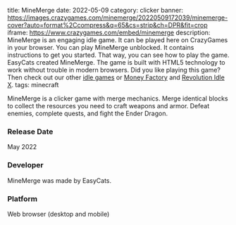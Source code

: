 title: MineMerge
date: 2022-05-09
category: clicker
banner: https://images.crazygames.com/minemerge/20220509172039/minemerge-cover?auto=format%2Ccompress&q=65&cs=strip&ch=DPR&fit=crop
iframe: https://www.crazygames.com/embed/minemerge
description: MineMerge is an engaging idle game. It can be played here on CrazyGames in your browser. You can play MineMerge unblocked. It contains instructions to get you started. That way, you can see how to play the game. EasyCats created MineMerge. The game is built with HTML5 technology to work without trouble in modern browsers. Did you like playing this game? Then check out our other <a href='https://www.crazygames.com/t/idle' target='_blank'>idle games</a> or <a href='https://www.crazygames.com/game/money-factory-aqs' target='_blank'>Money Factory</a> and <a href='https://www.crazygames.com/game/revolution-idle-x-demo' target='_blank'>Revolution Idle X</a>.
tags: minecraft

<p>MineMerge is a clicker game with merge mechanics. Merge identical blocks to collect the resources you need to craft weapons and armor. Defeat enemies, complete quests, and fight the Ender Dragon.



<h3>Release Date</h3>
<p>May 2022</p>

<h3>Developer</h3>
MineMerge was made by EasyCats.

<h3>Platform</h3>
<p>Web browser (desktop and mobile)</p>
        